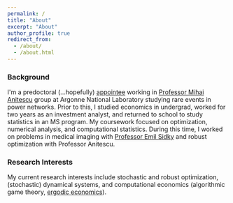 ```yaml
---
permalink: /
title: "About"
excerpt: "About"
author_profile: true
redirect_from:
  - /about/
  - /about.html
---
```


### Background
I'm a predoctoral (...hopefully) [appointee](https://www.anl.gov/profile/jacob-michael-roth) working in [Professor Mihai Anitescu](https://www.mcs.anl.gov/~anitescu/) group at Argonne National Laboratory studying rare events in power networks.
Prior to this, I studied economics in undergrad, worked for two years as an investment analyst, and returned to school to study statistics in an MS program.
My coursework focused on optimization, numerical analysis, and computational statistics.
During this time, I worked on problems in medical imaging with [Professor Emil Sidky](http://home.uchicago.edu/~sidky/) and robust optimization with Professor Anitescu.

### Research Interests
My current research interests include stochastic and robust optimization, (stochastic) dynamical systems, and computational economics (algorithmic game theory, [ergodic economics](https://ergodicityeconomics.com/)).
